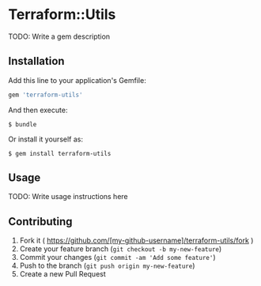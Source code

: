 # Terraform::Utils

TODO: Write a gem description

## Installation

Add this line to your application's Gemfile:

```ruby
gem 'terraform-utils'
```

And then execute:

    $ bundle

Or install it yourself as:

    $ gem install terraform-utils

## Usage

TODO: Write usage instructions here

## Contributing

1. Fork it ( https://github.com/[my-github-username]/terraform-utils/fork )
2. Create your feature branch (`git checkout -b my-new-feature`)
3. Commit your changes (`git commit -am 'Add some feature'`)
4. Push to the branch (`git push origin my-new-feature`)
5. Create a new Pull Request
